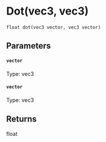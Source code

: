 # Dot(vec3, vec3)

```
float dot(vec3 vector, vec3 vector)
```

## Parameters

#### `vector`
Type: vec3

#### `vector`
Type: vec3

## Returns

float



